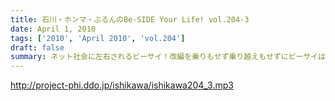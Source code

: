 ```yaml
---
title: 石川・ホンマ・ぶるんのBe-SIDE Your Life! vol.204-3
date: April 1, 2010
tags: ['2010', 'April 2010', 'vol.204']
draft: false
summary: ネット社会に左右されるビーサイ！改編を乗りもせず乗り越えもせずにビーサイは突き進みますです。NAMAE
---
```


http://project-phi.ddo.jp/ishikawa/ishikawa204_3.mp3